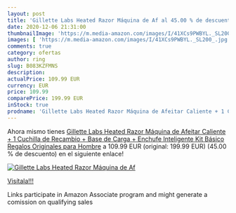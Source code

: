 ```yaml
---
layout: post
title: 'Gillette Labs Heated Razor Máquina de Af al 45.00 % de descuento'
date: 2020-12-06 21:31:00
thumbnailImage: 'https://m.media-amazon.com/images/I/41XCs9PWBYL._SL200_.jpg'
images: [ 'https://m.media-amazon.com/images/I/41XCs9PWBYL._SL200_.jpg' ]
comments: true
category: ofertas
author: ring
slug: B083KZFMNS
description:
actualPrice: 109.99 EUR
currency: EUR
price: 109.99
comparePrice: 199.99 EUR
inStock: true
prodname: 'Gillette Labs Heated Razor Máquina de Afeitar Caliente + 1 Cuchilla de Recambio + Base de Carga + Enchufe Inteligente  Kit Básico  Regalos Originales para Hombre'
---
```


Ahora mismo tienes [Gillette Labs Heated Razor Máquina de Afeitar Caliente + 1 Cuchilla de Recambio + Base de Carga + Enchufe Inteligente  Kit Básico  Regalos Originales para Hombre](https://www.amazon.es/dp/B083KZFMNS/?tag=tolees-21) a 109.99 EUR (original: 199.99 EUR) (45.00 %  de descuento) en el siguiente enlace!

[![Gillette Labs Heated Razor Máquina de Af](https://m.media-amazon.com/images/I/41XCs9PWBYL._SL200_.jpg)](https://www.amazon.es/dp/B083KZFMNS/?tag=tolees-21)

[Visítala!!!](https://www.amazon.es/dp/B083KZFMNS/?tag=tolees-21)

Links participate in Amazon Associate program and might generate a comission on qualifying sales
